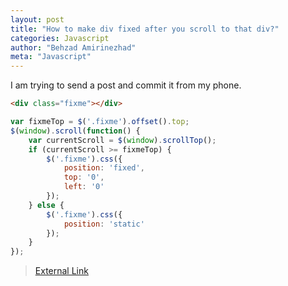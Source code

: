 ```yaml
---
layout: post
title: "How to make div fixed after you scroll to that div?"
categories: Javascript
author: "Behzad Amirinezhad"
meta: "Javascript"
---
```


I am trying to send a post and commit it from my phone.

```html
<div class="fixme"></div>
```

```javascript
var fixmeTop = $('.fixme').offset().top;
$(window).scroll(function() {
    var currentScroll = $(window).scrollTop();
    if (currentScroll >= fixmeTop) {
        $('.fixme').css({
            position: 'fixed',
            top: '0',
            left: '0'
        });
    } else {
        $('.fixme').css({
            position: 'static'
        });
    }
});
```

> [External Link](http://jsfiddle.net/5n5MA/2/)
